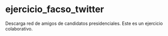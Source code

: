# ejercicio_facso_twitter
Descarga red de amigos de candidatos presidenciales.
Este es un ejercicio colaborativo. 
